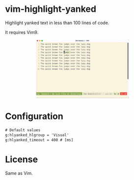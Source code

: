 # vim-highlight-yanked

Highlight yanked text in less than 100 lines of code.

It requires Vim9.

<p align="center">
<img src="/hlyanked.gif" width="60%" height="60%">
</p>

# Configuration
```
# Default values
g:hlyanked_hlgroup = 'Visual'
g:hlyanked_timeout = 400 # [ms]
```
# License

Same as Vim.
